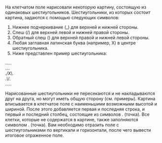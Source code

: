 На клетчатом поле нарисовали некоторую картину, состоящую из одинаковых шестиугольников.
Шестиугольники, из которых состоит картина, задаются с помощью следующих символов:

1. Нижнее подчеркивание (_) для верхней и нижней стороны.
2. Слеш (/) для верхней левой и нижней правой стороны.
3. Обратный слеш (\) для верхней правой и нижней левой стороны.
4. Любая заглавная латинская буква (например, X) в центре шестиугольника.
5. Ниже представлен пример шестиугольника:
  
.....  
.._..  
./X\\.  
.\\_/.  
.....  
  
Нарисованные шестиугольники не пересекаются и не накладываются друг на друга, но могут иметь общую сторону (см. примеры).
Картина вписывается в клетчатое поле с наименьшими возможными высотой и шириной. После этого добавляется первая и последняя строка, и первый и последний столбец, состоящие из символов . (точка). Все клетки, которые не содержатся в картине, также заполняются символом . (точка).
Вам необходимо отразить поле с шестиугольниками по вертикали и горизонтали, после чего вывести итоговое отраженное поле.
